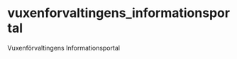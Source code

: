 vuxenforvaltingens_informationsportal
=====================================

Vuxenförvaltingens Informationsportal
